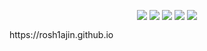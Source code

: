 <p align="center">
<img src="https://github.com/rosh1ajin/rosh1ajin/blob/main/game.png" style="vertical-align: top; width="18%"/> 
<img src="https://github.com/rosh1ajin/rosh1ajin/blob/main/lago.png" style="vertical-align: top; width="18%"/> 
<img src="https://github.com/rosh1ajin/rosh1ajin/blob/main/evkl.png" style="vertical-align: top; width="18%"/> 
<img src="https://github.com/rosh1ajin/rosh1ajin/blob/main/part.png" style="vertical-align: top; width="18%"/> 
<img src="https://github.com/rosh1ajin/rosh1ajin/blob/main/lion.png" style="vertical-align: top; width="18%"/>
</p>
https://rosh1ajin.github.io
